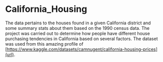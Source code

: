 # California_Housing
The data pertains to the houses found in a given California district and some summary stats about them based on the 1990 census data. The project was carried out to determine how people have different house purchasing tendencies in California based on several factors. The dataset was used from this amazing profile of [https://www.kaggle.com/datasets/camnugent/california-housing-prices](url).
